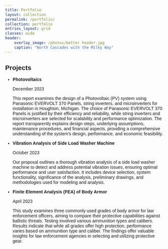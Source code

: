 ```yaml
---
title: Portfolio
layout: collection
permalink: /portfolio/
collection: portfolio
entries_layout: grid
classes: wide
header:
    overlay_image: /photos/better header.jpg
    caption: "North Cascades with the Milky Way"
---
```


<html>


<style>
        body {
            font-family: Arial, sans-serif;
            margin: 0px;
        }
        .title {
            font-weight: bold;
        }
        .experience {
            margin-bottom: 20px;
        }
        .image {
            float: right; /* Float the image to the right */
            width: 375px; /* Set the width of the image as desired */
        }
</style>
<body>


<div class="content">
    <div class="experience">
        <h2>Projects</h2>
        <ul>
            <li>
                <strong>Photovoltaics</strong> <a href="/assets/docs/Photovoltaics_Project.pdf" target="_blank"><i class="fa fa-link" aria-hidden="true"></i></a>
                <p><span class="date">December 2023</span></p>
                <p>This report examines the design of a Photovoltaic (PV) system using Panasonic EVERVOLT 370 Panels, string inverters, and microinverters for installation in Houghton, Michigan. The choice of Panasonic EVERVOLT 370 Panels is justified by their efficiency and reliability, while string inverters and microinverters are selected for scalability and performance optimization. The report transparently explains design steps, underlying assumptions, maintenance procedures, and financial aspects, providing a comprehensive understanding of the system's design, performance, and economic feasibility.</p>
            </li>
            <li>
                <strong>Vibration Analysis of Side Load Washer Machine</strong> <a href="/assets/docs/Vibration_Analysis.pdf" target="_blank"><i class="fa fa-link" aria-hidden="true"></i></a>
                <p><span class="date">October 2023</span></p>
                <p>Our proposal outlines a thorough vibration analysis of a side load washer machine to detect and address potential vibration issues, ensuring optimal performance and user satisfaction. It includes device selection, system functionality, significance of the analysis, preliminary drawings, and methodologies used for modeling and analysis.</p>
            </li>
            <li>
                <strong>Finite Element Analysis (FEA) of Body Armor</strong> <a href="/assets/docs/FEA_Final_Paper.pdf" target="_blank"><i class="fa fa-link" aria-hidden="true"></i></a>
                <p><span class="date">April 2023</span></p>
                <p>This study examines three commonly used grades of body armor for law enforcement officers, aiming to compare their protective capabilities against ballistic threats. Testing involved various ammunition types and calibers. Results indicate that while all grades offer high protection, performance varies based on ammunition type and caliber. The findings offer valuable insights for law enforcement agencies in selecting and utilizing protective gear.</p>
            </li>
        </ul>
    </div>
</div>